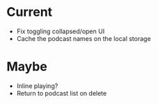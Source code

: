 # Current
- Fix toggling collapsed/open UI
- Cache the podcast names on the local storage

# Maybe
- Inline playing?
- Return to podcast list on delete